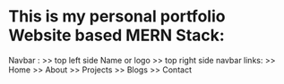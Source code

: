 # This is my personal portfolio Website based MERN Stack:

Navbar :
    >> top left side Name or logo
    >> top right side navbar links:
        >> Home
        >> About
        >> Projects
        >> Blogs
        >> Contact